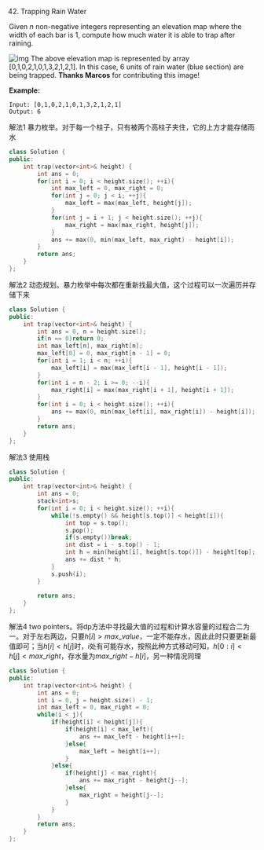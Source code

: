 42. Trapping Rain Water

Given *n* non-negative integers representing an elevation map where the width of each bar is 1, compute how much water it is able to trap after raining.

![img](https://assets.leetcode.com/uploads/2018/10/22/rainwatertrap.png)
The above elevation map is represented by array [0,1,0,2,1,0,1,3,2,1,2,1]. In this case, 6 units of rain water (blue section) are being trapped. **Thanks Marcos** for contributing this image!

**Example:**

```
Input: [0,1,0,2,1,0,1,3,2,1,2,1]
Output: 6
```

解法1	暴力枚举。对于每一个柱子，只有被两个高柱子夹住，它的上方才能存储雨水

```c++
class Solution {
public:
    int trap(vector<int>& height) {
        int ans = 0;
        for(int i = 0; i < height.size(); ++i){
            int max_left = 0, max_right = 0;
            for(int j = 0; j < i; ++j){
                max_left = max(max_left, height[j]);
            }
            for(int j = i + 1; j < height.size(); ++j){
                max_right = max(max_right, height[j]);
            }
            ans += max(0, min(max_left, max_right) - height[i]);
        }
        return ans;
    }
};
```

解法2	动态规划。暴力枚举中每次都在重新找最大值，这个过程可以一次遍历并存储下来

```c++
class Solution {
public:
    int trap(vector<int>& height) {
        int ans = 0, n = height.size();
        if(n == 0)return 0;
        int max_left[n], max_right[n];
        max_left[0] = 0, max_right[n - 1] = 0;
        for(int i = 1; i < n; ++i){
            max_left[i] = max(max_left[i - 1], height[i - 1]);
        }
        for(int i = n - 2; i >= 0; --i){
            max_right[i] = max(max_right[i + 1], height[i + 1]);
        }
        for(int i = 0; i < height.size(); ++i){
            ans += max(0, min(max_left[i], max_right[i]) - height[i]);
        }
        return ans;
    }
};
```

解法3	使用栈

```c++
class Solution {
public:
    int trap(vector<int>& height) {
        int ans = 0;
        stack<int>s;
        for(int i = 0; i < height.size(); ++i){
            while(!s.empty() && height[s.top()] < height[i]){
                int top = s.top();
                s.pop();
                if(s.empty())break;
                int dist = i - s.top() - 1;
                int h = min(height[i], height[s.top()]) - height[top];
                ans += dist * h;
            }
            s.push(i);
        }
        
        return ans;
    }
};
```

解法4	two pointers。将dp方法中寻找最大值的过程和计算水容量的过程合二为一。对于左右两边，只要$h[i] > max\_value$，一定不能存水，因此此时只要更新最值即可；当$h[i] < h[j]$时，$i$处有可能存水，按照此种方式移动可知，$h[0:i] < h[j]<max\_right$，存水量为$max\_right - h[i]$，另一种情况同理

```c++
class Solution {
public:
    int trap(vector<int>& height) {
        int ans = 0;
        int i = 0, j = height.size() - 1;
        int max_left = 0, max_right = 0;
        while(i < j){
            if(height[i] < height[j]){
                if(height[i] < max_left){
                    ans += max_left - height[i++];
                }else{
                    max_left = height[i++];
                }
            }else{
                if(height[j] < max_right){
                    ans += max_right - height[j--];
                }else{
                    max_right = height[j--];
                }
            }
        }
        return ans;
    }
};
```

